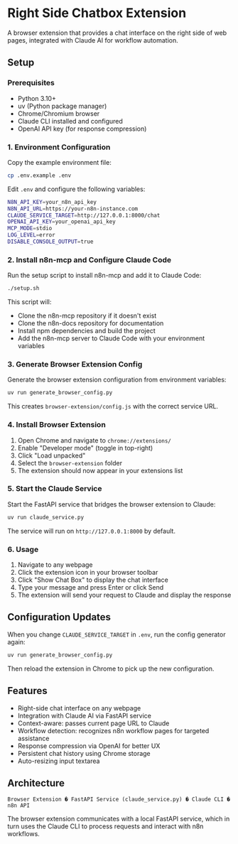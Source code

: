 # Right Side Chatbox Extension

A browser extension that provides a chat interface on the right side of web pages, integrated with Claude AI for workflow automation.

## Setup

### Prerequisites
- Python 3.10+
- uv (Python package manager)
- Chrome/Chromium browser
- Claude CLI installed and configured
- OpenAI API key (for response compression)

### 1. Environment Configuration

Copy the example environment file:
```bash
cp .env.example .env
```

Edit `.env` and configure the following variables:
```bash
N8N_API_KEY=your_n8n_api_key
N8N_API_URL=https://your-n8n-instance.com
CLAUDE_SERVICE_TARGET=http://127.0.0.1:8000/chat
OPENAI_API_KEY=your_openai_api_key
MCP_MODE=stdio
LOG_LEVEL=error
DISABLE_CONSOLE_OUTPUT=true
```

### 2. Install n8n-mcp and Configure Claude Code

Run the setup script to install n8n-mcp and add it to Claude Code:
```bash
./setup.sh
```

This script will:
- Clone the n8n-mcp repository if it doesn't exist
- Clone the n8n-docs repository for documentation
- Install npm dependencies and build the project
- Add the n8n-mcp server to Claude Code with your environment variables

### 3. Generate Browser Extension Config

Generate the browser extension configuration from environment variables:
```bash
uv run generate_browser_config.py
```

This creates `browser-extension/config.js` with the correct service URL.

### 4. Install Browser Extension

1. Open Chrome and navigate to `chrome://extensions/`
2. Enable "Developer mode" (toggle in top-right)
3. Click "Load unpacked"
4. Select the `browser-extension` folder
5. The extension should now appear in your extensions list

### 5. Start the Claude Service

Start the FastAPI service that bridges the browser extension to Claude:
```bash
uv run claude_service.py
```

The service will run on `http://127.0.0.1:8000` by default.

### 6. Usage

1. Navigate to any webpage
2. Click the extension icon in your browser toolbar
3. Click "Show Chat Box" to display the chat interface
4. Type your message and press Enter or click Send
5. The extension will send your request to Claude and display the response

## Configuration Updates

When you change `CLAUDE_SERVICE_TARGET` in `.env`, run the config generator again:
```bash
uv run generate_browser_config.py
```

Then reload the extension in Chrome to pick up the new configuration.

## Features

- Right-side chat interface on any webpage
- Integration with Claude AI via FastAPI service
- Context-aware: passes current page URL to Claude
- Workflow detection: recognizes n8n workflow pages for targeted assistance
- Response compression via OpenAI for better UX
- Persistent chat history using Chrome storage
- Auto-resizing input textarea

## Architecture

```
Browser Extension � FastAPI Service (claude_service.py) � Claude CLI � n8n API
```

The browser extension communicates with a local FastAPI service, which in turn uses the Claude CLI to process requests and interact with n8n workflows.